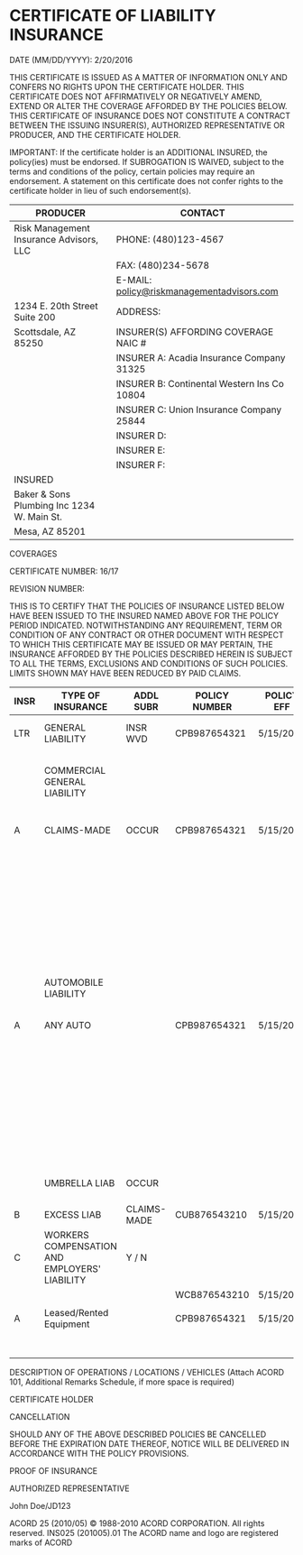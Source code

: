 # CERTIFICATE OF LIABILITY INSURANCE

DATE (MM/DD/YYYY): 2/20/2016

THIS CERTIFICATE IS ISSUED AS A MATTER OF INFORMATION ONLY AND CONFERS NO RIGHTS UPON THE CERTIFICATE HOLDER. THIS CERTIFICATE DOES NOT AFFIRMATIVELY OR NEGATIVELY AMEND, EXTEND OR ALTER THE COVERAGE AFFORDED BY THE POLICIES BELOW. THIS CERTIFICATE OF INSURANCE DOES NOT CONSTITUTE A CONTRACT BETWEEN THE ISSUING INSURER(S), AUTHORIZED REPRESENTATIVE OR PRODUCER, AND THE CERTIFICATE HOLDER.

IMPORTANT: If the certificate holder is an ADDITIONAL INSURED, the policy(ies) must be endorsed. If SUBROGATION IS WAIVED, subject to the terms and conditions of the policy, certain policies may require an endorsement. A statement on this certificate does not confer rights to the certificate holder in lieu of such endorsement(s).

|PRODUCER|CONTACT|
|---|---|
|Risk Management Insurance Advisors, LLC|PHONE: (480)123-4567|
| |FAX: (480)234-5678|
| |E-MAIL: policy@riskmanagementadvisors.com|
|1234 E. 20th Street Suite 200|ADDRESS:|
|Scottsdale, AZ 85250|INSURER(S) AFFORDING COVERAGE NAIC #|
| |INSURER A: Acadia Insurance Company 31325|
| |INSURER B: Continental Western Ins Co 10804|
| |INSURER C: Union Insurance Company 25844|
| |INSURER D:|
| |INSURER E:|
| |INSURER F:|
|INSURED| |
|Baker & Sons Plumbing Inc 1234 W. Main St.| |
|Mesa, AZ 85201| |

COVERAGES

CERTIFICATE NUMBER: 16/17

REVISION NUMBER:

THIS IS TO CERTIFY THAT THE POLICIES OF INSURANCE LISTED BELOW HAVE BEEN ISSUED TO THE INSURED NAMED ABOVE FOR THE POLICY PERIOD INDICATED. NOTWITHSTANDING ANY REQUIREMENT, TERM OR CONDITION OF ANY CONTRACT OR OTHER DOCUMENT WITH RESPECT TO WHICH THIS CERTIFICATE MAY BE ISSUED OR MAY PERTAIN, THE INSURANCE AFFORDED BY THE POLICIES DESCRIBED HEREIN IS SUBJECT TO ALL THE TERMS, EXCLUSIONS AND CONDITIONS OF SUCH POLICIES. LIMITS SHOWN MAY HAVE BEEN REDUCED BY PAID CLAIMS.

|INSR|TYPE OF INSURANCE|ADDL SUBR|POLICY NUMBER|POLICY EFF|POLICY EXP|LIMITS|
|---|---|---|---|---|---|---|
|LTR|GENERAL LIABILITY|INSR WVD|CPB987654321|5/15/2016|5/15/2017|EACH OCCURRENCE: $1,500,000|
| |COMMERCIAL GENERAL LIABILITY| | | | |DAMAGE TO RENTED PREMISES (Ea occurrence): $150,000|
|A|CLAIMS-MADE|OCCUR|CPB987654321|5/15/2016|5/15/2017|MED EXP (Any one person): $10,000|
| | | | | | |PERSONAL & ADV INJURY: $1,500,000|
| | | | | | |GENERAL AGGREGATE: $3,000,000|
| | | | | | |PRODUCTS - COMP/OP AGG: $3,000,000|
| | | | | | | |
| |AUTOMOBILE LIABILITY| | | | | |
|A|ANY AUTO| |CPB987654321|5/15/2016|5/15/2017|COMBINED SINGLE LIMIT (Ea accident): $1,500,000|
| | | | | | |BODILY INJURY (Per person):|
| | | | | | |BODILY INJURY (Per accident):|
| | | | | | |PROPERTY DAMAGE:|
| | | | | | |Med Pay:|
| |UMBRELLA LIAB|OCCUR| | | |EACH OCCURRENCE: $1,500,000|
|B|EXCESS LIAB|CLAIMS-MADE|CUB876543210|5/15/2016|5/15/2017|AGGREGATE: $1,500,000|
|C|WORKERS COMPENSATION AND EMPLOYERS' LIABILITY|Y / N| | | | |
| | | |WCB876543210|5/15/2016|5/15/2017| |
| | | | | | | |
|A|Leased/Rented Equipment| |CPB987654321|5/15/2016|5/15/2017|Limit: $20,000|
| | | | | | |Deductible: $1,000|

DESCRIPTION OF OPERATIONS / LOCATIONS / VEHICLES (Attach ACORD 101, Additional Remarks Schedule, if more space is required)

CERTIFICATE HOLDER

CANCELLATION

SHOULD ANY OF THE ABOVE DESCRIBED POLICIES BE CANCELLED BEFORE THE EXPIRATION DATE THEREOF, NOTICE WILL BE DELIVERED IN ACCORDANCE WITH THE POLICY PROVISIONS.

PROOF OF INSURANCE

AUTHORIZED REPRESENTATIVE

John Doe/JD123

ACORD 25 (2010/05) © 1988-2010 ACORD CORPORATION. All rights reserved. INS025 (201005).01 The ACORD name and logo are registered marks of ACORD

